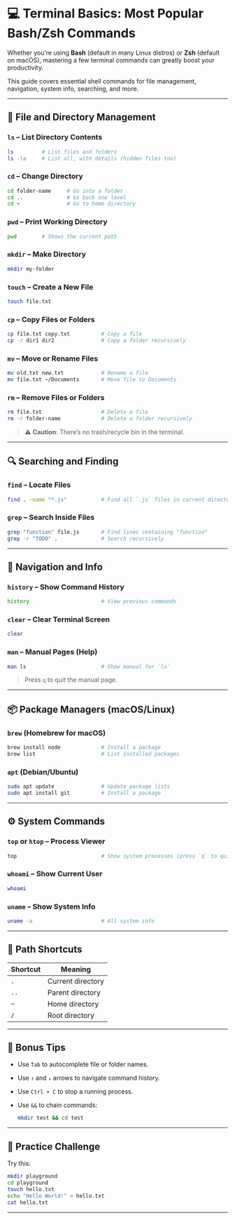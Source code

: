 # 💻 Terminal Basics: Most Popular Bash/Zsh Commands

Whether you’re using **Bash** (default in many Linux distros) or **Zsh** (default on macOS), mastering a few terminal commands can greatly boost your productivity.

This guide covers essential shell commands for file management, navigation, system info, searching, and more.

---

## 📁 File and Directory Management

### `ls` – List Directory Contents

```bash
ls         # List files and folders
ls -la     # List all, with details (hidden files too)
```

### `cd` – Change Directory

```bash
cd folder-name     # Go into a folder
cd ..              # Go back one level
cd ~               # Go to home directory
```

### `pwd` – Print Working Directory

```bash
pwd        # Shows the current path
```

### `mkdir` – Make Directory

```bash
mkdir my-folder
```

### `touch` – Create a New File

```bash
touch file.txt
```

### `cp` – Copy Files or Folders

```bash
cp file.txt copy.txt          # Copy a file
cp -r dir1 dir2               # Copy a folder recursively
```

### `mv` – Move or Rename Files

```bash
mv old.txt new.txt            # Rename a file
mv file.txt ~/Documents       # Move file to Documents
```

### `rm` – Remove Files or Folders

```bash
rm file.txt                   # Delete a file
rm -r folder-name             # Delete a folder recursively
```

> ⚠️ **Caution**: There’s no trash/recycle bin in the terminal.

---

## 🔍 Searching and Finding

### `find` – Locate Files

```bash
find . -name "*.js"           # Find all `.js` files in current directory
```

### `grep` – Search Inside Files

```bash
grep "function" file.js       # Find lines containing "function"
grep -r "TODO" .              # Search recursively
```

---

## 🧭 Navigation and Info

### `history` – Show Command History

```bash
history                       # View previous commands
```

### `clear` – Clear Terminal Screen

```bash
clear
```

### `man` – Manual Pages (Help)

```bash
man ls                        # Show manual for `ls`
```

> Press `q` to quit the manual page.

---

## 📦 Package Managers (macOS/Linux)

### `brew` (Homebrew for macOS)

```bash
brew install node             # Install a package
brew list                     # List installed packages
```

### `apt` (Debian/Ubuntu)

```bash
sudo apt update               # Update package lists
sudo apt install git          # Install a package
```

---

## ⚙️ System Commands

### `top` or `htop` – Process Viewer

```bash
top                           # Show system processes (press `q` to quit)
```

### `whoami` – Show Current User

```bash
whoami
```

### `uname` – Show System Info

```bash
uname -a                      # All system info
```

---

## 📂 Path Shortcuts

| Shortcut | Meaning           |
| -------- | ----------------- |
| `.`      | Current directory |
| `..`     | Parent directory  |
| `~`      | Home directory    |
| `/`      | Root directory    |

---

## 🧰 Bonus Tips

- Use `Tab` to autocomplete file or folder names.
- Use `↑` and `↓` arrows to navigate command history.
- Use `Ctrl + C` to stop a running process.
- Use `&&` to chain commands:

  ```bash
  mkdir test && cd test
  ```

---

## 🧪 Practice Challenge

Try this:

```bash
mkdir playground
cd playground
touch hello.txt
echo "Hello World!" > hello.txt
cat hello.txt
```

---
